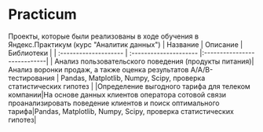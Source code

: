 # Practicum
 Проекты, которые были реализованы в ходе обучения в Яндекс.Практикум (курс "Аналитик данных")
| Название              | Описание               | Библиотеки                  |
| :-------------------- | :--------------------- |:----------------------------|
| Анализ пользовательского поведения (продукты питания)| Анализ воронки продаж, а также оценка результатов A/A/B-тестирования | Pandas, Matplotlib, Numpy, Scipy, проверка статистических гипотез |
|Определение выгодного тарифа для телеком компании|На основе данных клиентов оператора сотовой связи проанализировать поведение клиентов и поиск оптимального тарифа|Pandas, Matplotlib, Numpy, Scipy, проверка статистических гипотез|
